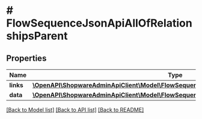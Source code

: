 # # FlowSequenceJsonApiAllOfRelationshipsParent

## Properties

Name | Type | Description | Notes
------------ | ------------- | ------------- | -------------
**links** | [**\OpenAPI\ShopwareAdminApiClient\Model\FlowSequenceJsonApiAllOfRelationshipsParentLinks**](FlowSequenceJsonApiAllOfRelationshipsParentLinks.md) |  | [optional]
**data** | [**\OpenAPI\ShopwareAdminApiClient\Model\FlowSequenceJsonApiAllOfRelationshipsParentData**](FlowSequenceJsonApiAllOfRelationshipsParentData.md) |  | [optional]

[[Back to Model list]](../../README.md#models) [[Back to API list]](../../README.md#endpoints) [[Back to README]](../../README.md)
